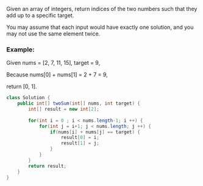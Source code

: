 Given an array of integers, return indices of the two numbers such that they add up to a specific target.

You may assume that each input would have exactly one solution, and you may not use the same element twice.

### Example:

Given nums = [2, 7, 11, 15], target = 9,

Because nums[0] + nums[1] = 2 + 7 = 9,

return [0, 1].

```java
class Solution {
    public int[] twoSum(int[] nums, int target) {
        int[] result = new int[2];
        
        for(int i = 0 ; i < nums.length-1; i ++) {
            for(int j = i+1; j < nums.length; j ++) {
                if(nums[i] + nums[j] == target) { 
                    result[0] = i;
                    result[1] = j;
                }
            }
        }
        return result;
    }
}
```